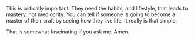 This is critically important.
They need the habits, and lifestyle, that leads to mastery, not mediocrity.
You can tell if someone is going to become a master of their craft by seeing how they live life. It really is that simple.

That is somewhat fascinating if you ask me. Amen.